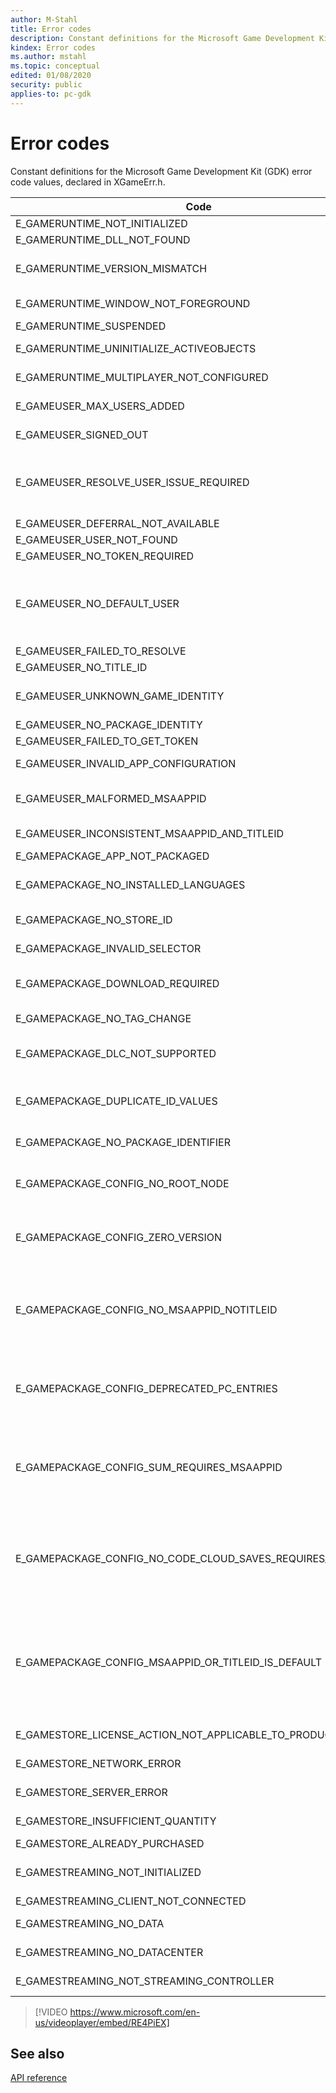 ```yaml
---
author: M-Stahl
title: Error codes
description: Constant definitions for the Microsoft Game Development Kit (GDK) error code values, declared in XGameErr.h.
kindex: Error codes
ms.author: mstahl
ms.topic: conceptual
edited: 01/08/2020
security: public
applies-to: pc-gdk
---
```


# Error codes  
  
Constant definitions for the Microsoft Game Development Kit (GDK) error code values, declared in XGameErr.h.  
  
| Code | Value | Description |  
| --- | --- | --- |  
| E_GAMERUNTIME_NOT_INITIALIZED | 0x89240100 | The game runtime has not yet been initialized. |  
| E_GAMERUNTIME_DLL_NOT_FOUND | 0x89240101 | The game runtime DLL was not found. |  
| E_GAMERUNTIME_VERSION_MISMATCH | 0x89240102 | The game runtime DLL does not support this version of the Microsoft Game Development Kit (GDK). |
| E_GAMERUNTIME_WINDOW_NOT_FOREGROUND | 0x89240103 | The operation requires an application window to be in the foreground. |
| E_GAMERUNTIME_SUSPENDED | 0x89240104 | The game runtime is in a suspended state. |
| E_GAMERUNTIME_UNINITIALIZE_ACTIVEOBJECTS | 0x89240105 | The game runtime has active objects at XGameRuntimeUninitialize. |
| E_GAMERUNTIME_MULTIPLAYER_NOT_CONFIGURED | 0x89240106 | There is no multiplayer activity set on the service for this user on this title. |
| E_GAMEUSER_MAX_USERS_ADDED | 0x89245100 | Can't add this user because the max number of users has been added. |  
| E_GAMEUSER_SIGNED_OUT | 0x89245101 | Can't perform the operation because the user is signed out. |  
| E_GAMEUSER_RESOLVE_USER_ISSUE_REQUIRED | 0x89245102 | Needs UI to resolve an issue with this user. In general, if you are getting E_GAMEUSER_RESOLVE_USER_ISSUE_REQUIRED (and this can happen from multiple APIs), you should call [XUserResolveIssueWithUiAsync](system/xuser/functions/xuserresolveissuewithuiasync.md). |  
| E_GAMEUSER_DEFERRAL_NOT_AVAILABLE | 0x89245103 | Not an appropriate time to request deferral. |  
| E_GAMEUSER_USER_NOT_FOUND | 0x89245104 | User matching the id was not found. |  
| E_GAMEUSER_NO_TOKEN_REQUIRED | 0x89245105 | No token is required for this call. |  
| E_GAMEUSER_NO_DEFAULT_USER | 0x89245106 | There is no current default user. If you're getting this error, it likely means that you called XUserAddAsync(AddDefaultUsersSilently, ...). To fix the issue, you should call XUserAddAsync again, this time without AddDefaultUserSilently to get a user. |  
| E_GAMEUSER_FAILED_TO_RESOLVE | 0x89245107 | Failed to resolve the given privilege. |  
| E_GAMEUSER_NO_TITLE_ID | 0x89245108 | An Xbox live title id must be configured. |  
| E_GAMEUSER_UNKNOWN_GAME_IDENTITY | 0x89245109 | The game identity is not recognized. This error happens when the &lt;MSAAppId> and &lt;TitleId> don't match the ones associated to the game. |  
| E_GAMEUSER_NO_PACKAGE_IDENTITY | 0x89245110 | A package identity must be configured. |  
| E_GAMEUSER_FAILED_TO_GET_TOKEN | 0x89245111 | The token request failed. |
| E_GAMEUSER_INVALID_APP_CONFIGURATION | 0x89245112 | The MSAAppId in the game config is invalid or is not configured for the authentication stack. |
| E_GAMEUSER_MALFORMED_MSAAPPID | 0x89245113 | The MSAAppId in the game config doesn't match an expected format, either a 16 character string or GUID. |
| E_GAMEUSER_INCONSISTENT_MSAAPPID_AND_TITLEID | 0x89245114 | The MSAAppId and TitleId in the game config don't match the ones associated to the game. |
| E_GAMEPACKAGE_APP_NOT_PACKAGED | 0x89245200 | The game is not packaged in a container. |  
| E_GAMEPACKAGE_NO_INSTALLED_LANGUAGES | 0x89245201 | The game uses Intelligent Delivery to selectively install languages, but none of the languages are installed. |
| E_GAMEPACKAGE_NO_STORE_ID | 0x89245202 | This API requires that the StoreId attribute be set in the application's game config. |
| E_GAMEPACKAGE_INVALID_SELECTOR | 0x89245203 | A chunk selector was provided that does not resolve to a chunk in the package. |
| E_GAMEPACKAGE_DOWNLOAD_REQUIRED | 0x89245204 | One or more required chunks must be downloaded to mount the package on this device. |
| E_GAMEPACKAGE_NO_TAG_CHANGE | 0x89245205 | Change installed chunks in this package using Features, not tags. |
| E_GAMEPACKAGE_DLC_NOT_SUPPORTED | 0x89245206 | The DLC being mounted is not supported by this game.  Ensure the correct DLC compatibility is set in the game config. |
| E_GAMEPACKAGE_DUPLICATE_ID_VALUES | 0x89245207 | The package contains more than one executable mapping to the same 'Id' attribute. Please check the game config for duplicate 'Id' attributes in the 'Executable' elements. |
| E_GAMEPACKAGE_NO_PACKAGE_IDENTIFIER | 0x89245208 | Could not resolve an identifier for the package.  The package may not be installed. |
| E_GAMEPACKAGE_CONFIG_NO_ROOT_NODE | 0x89245209 | Could not find a root &lt;Game> node in the MicrosoftGame.config file. Please check the MicrosoftGame.config file to ensure it is properly formatted. |
| E_GAMEPACKAGE_CONFIG_ZERO_VERSION | 0x8924520A | The 'Version' attribute in the 'Identity' node in the MicrosoftGame.config cannot be 0.0.0.0. Please increment or remove this attribute. If no version is specified, a default value of 1.0.0.0 will be used. |
| E_GAMEPACKAGE_CONFIG_NO_MSAAPPID_NOTITLEID | 0x8924520B | The 'MSAAppId' or 'TitleId' element in the MicrosoftGame.config is missing. If one of these values is specified, then they must both be specified when using configVersion >= 1. Please use the MicrosoftGame.config Editor "Associate with Store" feature to automatically retrieve Id values from Partner Center. |
| E_GAMEPACKAGE_CONFIG_DEPRECATED_PC_ENTRIES | 0x8924520C | The DesktopRegistration entries "modFolder", "enableWritesToPackageRoot", "disableRegistryWriteVirtualization" and "disableFilesystemWriteVirtualization" are deprecated in configVersion >= 1. |
| E_GAMEPACKAGE_CONFIG_SUM_REQUIRES_MSAAPPID | 0x8924520D | The 'MSAAppId' and 'TitleId' elements in the MicrosoftGame.config are required when using the Simplified User Model (AdvancedUserModel element) and configVersion >= 1. Please use the MicrosoftGame.config Editor "Associate with Store" feature to automatically retrieve Id values from Partner Center. |
| E_GAMEPACKAGE_CONFIG_NO_CODE_CLOUD_SAVES_REQUIRES_MSAAPPID | 0x8924520E | The 'MSAAppId' and 'TitleId' elements in the MicrosoftGame.config are required when using No Code Cloud Saves (NoCodePCRoot element) and configVersion >= 1. Please use the MicrosoftGame.config Editor "Associate with Store" feature to automatically retrieve Id values from Partner Center. |
| E_GAMEPACKAGE_CONFIG_MSAAPPID_OR_TITLEID_IS_DEFAULT | 0x8924520F | The 'MSAAppId' or 'TitleId' element in the MicrosoftGame.config is a default value. If NoCodePCRoot or AdvancedUserModel is specified, then the TitleId and MSAAppId must both be valid Ids from Partner Center when using configVersion >= 1. Please use the MicrosoftGame.config Editor "Associate with Store" feature to automatically retrieve Id values from Partner Center. |
| E_GAMESTORE_LICENSE_ACTION_NOT_APPLICABLE_TO_PRODUCT | 0x89245300 | The game requested a license for a product that cannot be licensed. |  
| E_GAMESTORE_NETWORK_ERROR | 0x89245301 | The game failed to communicate with the store network. |  
| E_GAMESTORE_SERVER_ERROR | 0x89245302 | The game received a bad response from the store server. |  
| E_GAMESTORE_INSUFFICIENT_QUANTITY | 0x89245303 | The user does not have enough of this consumable to use the requested amount. |  
| E_GAMESTORE_ALREADY_PURCHASED | 0x89245304 | The user already owns this product. |  
| E_GAMESTREAMING_NOT_INITIALIZED | 0x89245400 | The XGameStreaming runtime has not been initialized. Call XGameStreamingInitialize before calling other APIs. |
| E_GAMESTREAMING_CLIENT_NOT_CONNECTED | 0x89245401 | The specified client is not connected. |
| E_GAMESTREAMING_NO_DATA | 0x89245402 | The requested data is not available. The data may be available later. |
| E_GAMESTREAMING_NO_DATACENTER | 0x89245403 | The current machine is not running in a datacenter. |
| E_GAMESTREAMING_NOT_STREAMING_CONTROLLER | 0x89245404 | The current reading didn't come from a streaming controller. |


>[!VIDEO https://www.microsoft.com/en-us/videoplayer/embed/RE4PiEX]


## See also  
  
[API reference](gc-reference-toc.md)
  
  